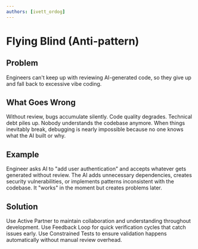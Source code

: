 ```yaml
---
authors: [ivett_ordog]
---
```


# Flying Blind (Anti-pattern)

## Problem
Engineers can't keep up with reviewing AI-generated code, so they give up and fall back to excessive vibe coding.

## What Goes Wrong
Without review, bugs accumulate silently. Code quality degrades. Technical debt piles up. Nobody understands the codebase anymore. When things inevitably break, debugging is nearly impossible because no one knows what the AI built or why.

## Example
Engineer asks AI to "add user authentication" and accepts whatever gets generated without review. The AI adds unnecessary dependencies, creates security vulnerabilities, or implements patterns inconsistent with the codebase. It "works" in the moment but creates problems later.

## Solution
Use Active Partner to maintain collaboration and understanding throughout development. Use Feedback Loop for quick verification cycles that catch issues early. Use Constrained Tests to ensure validation happens automatically without manual review overhead.

